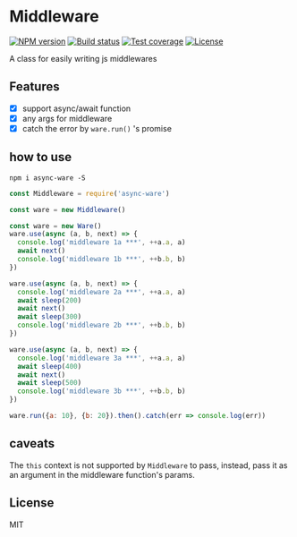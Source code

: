 # Middleware

[![NPM version][npm-image]][npm-url]
[![Build status][travis-image]][travis-url]
[![Test coverage][codecov-image]][codecov-url]
[![License][license-image]][license-url]

A class for easily writing js middlewares

## Features

- [x] support async/await function
- [x] any args for middleware
- [x] catch the error by `ware.run()` 's promise

## how to use

```
npm i async-ware -S
```

```js
const Middleware = require('async-ware')

const ware = new Middleware()

const ware = new Ware()
ware.use(async (a, b, next) => {
  console.log('middleware 1a ***', ++a.a, a)
  await next()
  console.log('middleware 1b ***', ++b.b, b)
})

ware.use(async (a, b, next) => {
  console.log('middleware 2a ***', ++a.a, a)
  await sleep(200)
  await next()
  await sleep(300)
  console.log('middleware 2b ***', ++b.b, b)
})

ware.use(async (a, b, next) => {
  console.log('middleware 3a ***', ++a.a, a)
  await sleep(400)
  await next()
  await sleep(500)
  console.log('middleware 3b ***', ++b.b, b)
})

ware.run({a: 10}, {b: 20}).then().catch(err => console.log(err))
```

## caveats

The `this` context is not supported by `Middleware` to pass, instead, pass it as an argument in the middleware function's params.

## License

  MIT

[npm-image]: https://img.shields.io/npm/v/async-ware.svg?style=flat-square
[npm-url]: https://npmjs.org/package/async-ware
[travis-image]: https://travis-ci.org/xiekw2010/async-ware.svg?branch=master
[travis-url]: https://travis-ci.org/xiekw2010/async-ware
[codecov-image]: https://img.shields.io/codecov/c/github/xiekw2010/async-ware/next.svg?style=flat-square
[codecov-url]: https://codecov.io/github/xiekw2010/async-ware
[license-image]: http://img.shields.io/npm/l/async-ware.svg?style=flat-square
[license-url]: LICENSE

